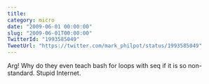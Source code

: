 ```yaml
---
title: 
category: micro
date: "2009-06-01 00:00:00"
slug: "2009-06-01T00:00:00"
TwitterId: "1993585049"
TweetUrl: "https://twitter.com/mark_philpot/status/1993585049"
---
```


Arg! Why do they even teach bash for loops with seq if it is so non-standard.
Stupid Internet.
